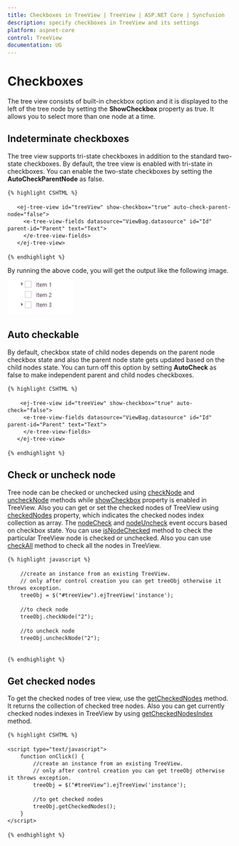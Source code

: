```yaml
---
title: Checkboxes in TreeView | TreeView | ASP.NET Core | Syncfusion
description: specify checkboxes in TreeView and its settings
platform: aspnet-core
control: TreeView
documentation: UG
---
```

    
# Checkboxes

The tree view consists of built-in checkbox option and it is displayed to the left of the tree node by setting the **ShowCheckbox** property as true. It allows you to select more than one node at a time.
 
## Indeterminate checkboxes
 
The tree view supports tri-state checkboxes in addition to the standard two-state checkboxes. By default, the tree view is enabled with tri-state in checkboxes. You can enable the two-state checkboxes by setting the **AutoCheckParentNode** as false.
    
    {% highlight CSHTML %}
    
       <ej-tree-view id="treeView" show-checkbox="true" auto-check-parent-node="false">
	     <e-tree-view-fields datasource="ViewBag.datasource" id="Id" parent-id="Parent" text="Text">
	     </e-tree-view-fields> 
	   </ej-tree-view>

    {% endhighlight %}
    
By running the above code, you will get the output like the following image.
![](Checkboxes_images/checkbox_images_img1.png)

## Auto checkable

By default, checkbox state of child nodes depends on the parent node checkbox state and also the parent node state gets updated based on the child nodes state. You can turn off this option by setting **AutoCheck** as false to make independent parent and child nodes checkboxes.
    
    {% highlight CSHTML %}
    
        <ej-tree-view id="treeView" show-checkbox="true" auto-check="false">
		 <e-tree-view-fields datasource="ViewBag.datasource" id="Id" parent-id="Parent" text="Text">
		 </e-tree-view-fields>
	   </ej-tree-view>
   
    {% endhighlight %}
    
## Check or uncheck node

Tree node can be checked or unchecked using [checkNode](https://help.syncfusion.com/api/js/ejtreeview#methods:checknode) and [uncheckNode](https://help.syncfusion.com/api/js/ejtreeview#methods:unchecknode) methods while [showCheckbox](https://help.syncfusion.com/api/js/ejtreeview#members:showcheckbox) property is enabled in TreeView. Also you can get or set the checked nodes of TreeView using [checkedNodes](https://help.syncfusion.com/api/js/ejtreeview#members:checkednodes) property, which indicates the checked nodes index collection as array. The [nodeCheck](https://help.syncfusion.com/api/js/ejtreeview#events:nodecheck) and [nodeUncheck](https://help.syncfusion.com/api/js/ejtreeview#events:nodeuncheck) event occurs based on checkbox state.
You can use [isNodeChecked](https://help.syncfusion.com/api/js/ejtreeview#methods:isnodechecked) method to check the particular TreeView node is checked or unchecked. Also you can use [checkAll](https://help.syncfusion.com/api/js/ejtreeview#methods:checkall) method to check all the nodes in TreeView.

    {% highlight javascript %}
    
        //create an instance from an existing TreeView.
        // only after control creation you can get treeObj otherwise it throws exception.
        treeObj = $("#treeView").ejTreeView('instance');
                
        //to check node
        treeObj.checkNode("2");
    
        //to uncheck node
        treeObj.uncheckNode("2");
    
    
    {% endhighlight %}

## Get checked nodes

To get the checked nodes of tree view, use the [getCheckedNodes](http://help.syncfusion.com/js/api/ejtreeview#methods:getcheckednodes) method. It returns the collection of checked tree nodes.  Also you can get currently checked nodes indexes in TreeView by using [getCheckedNodesIndex](https://help.syncfusion.com/api/js/ejtreeview#methods:getcheckednodesindex) method.

    {% highlight CSHTML %}
    
    <script type="text/javascript">
        function onClick() {
            //create an instance from an existing TreeView.
            // only after control creation you can get treeObj otherwise it throws exception.
            treeObj = $("#treeView").ejTreeView('instance');
    
            //to get checked nodes
            treeObj.getCheckedNodes();
        }        
    </script>
    
    {% endhighlight %}